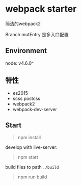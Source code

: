 # webpack starter

简洁的webpack2

Branch mutEntry 是多入口配置

## Environment

node: v4.6.0^

## 特性

- es2015
- scss postcss
- webpack2
- webpack-dev-server

## Start 

> npm install

develop with live-server:

> npm start

build files to path `./build`

> npm run build

